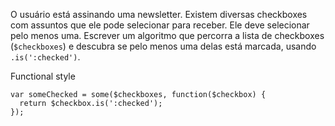 O usuário está assinando uma newsletter. Existem diversas checkboxes com assuntos que ele pode selecionar para receber. Ele deve selecionar pelo menos uma.
Escrever um algoritmo que percorra a lista de checkboxes (`$checkboxes`) e descubra se pelo menos uma delas está marcada, usando `.is(':checked')`.

Functional style
```
var someChecked = some($checkboxes, function($checkbox) {
  return $checkbox.is(':checked');
});
```
